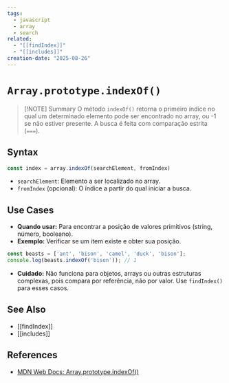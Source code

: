 ```yaml
---
tags:
  - javascript
  - array
  - search
related:
  - "[[findIndex]]"
  - "[[includes]]"
creation-date: "2025-08-26"
---
```


# `Array.prototype.indexOf()`

> [!NOTE] Summary
> O método `indexOf()` retorna o primeiro índice no qual um determinado elemento pode ser encontrado no array, ou -1 se não estiver presente. A busca é feita com comparação estrita (`===`).

## Syntax

```javascript
const index = array.indexOf(searchElement, fromIndex)
```
- `searchElement`: Elemento a ser localizado no array.
- `fromIndex` (opcional): O índice a partir do qual iniciar a busca.

## Use Cases

- **Quando usar:** Para encontrar a posição de valores primitivos (string, número, booleano).
- **Exemplo:** Verificar se um item existe e obter sua posição.
```javascript
const beasts = ['ant', 'bison', 'camel', 'duck', 'bison'];
console.log(beasts.indexOf('bison')); // 1
```
- **Cuidado:** Não funciona para objetos, arrays ou outras estruturas complexas, pois compara por referência, não por valor. Use `findIndex()` para esses casos.

## See Also

- [[findIndex]]
- [[includes]]

## References

- [MDN Web Docs: Array.prototype.indexOf()](https://developer.mozilla.org/pt-BR/docs/Web/JavaScript/Reference/Global_Objects/Array/indexOf)